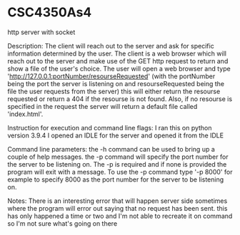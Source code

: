 # CSC4350As4
http server with socket

Description: The client will reach out to the server and ask for specific information determined by the user. The client is a web browser which will reach out to the server and make use of the GET http request to return and show a file of the user's choice. The user will open a web browser and type 'http://127.0.0.1:portNumber/resourseRequested' (with the portNumber being the port the server is listening on and resourseRequested being the file the user requests from the server) this will either return the resourse requested or return a 404 if the resourse is not found. Also, if no resourse is specified in the request the server will return a default file called 'index.html'.

Instruction for execution and command line flags: I ran this on python version 3.9.4 I opened an IDLE for the server and opened it from the IDLE

Command line parameters: the -h command can be used to bring up a couple of help messages. the -p command will specify the port number for the server to be listening on. The -p is required and if none is provided the program will exit with a message. To use the -p command type '-p 8000' for example to specify 8000 as the port number for the server to be listening on.

Notes: There is an interesting error that will happen server side sometimes where the program will error out saying that no request has been sent. this has only happened a time or two and I'm not able to recreate it on command so I'm not sure what's going on there
